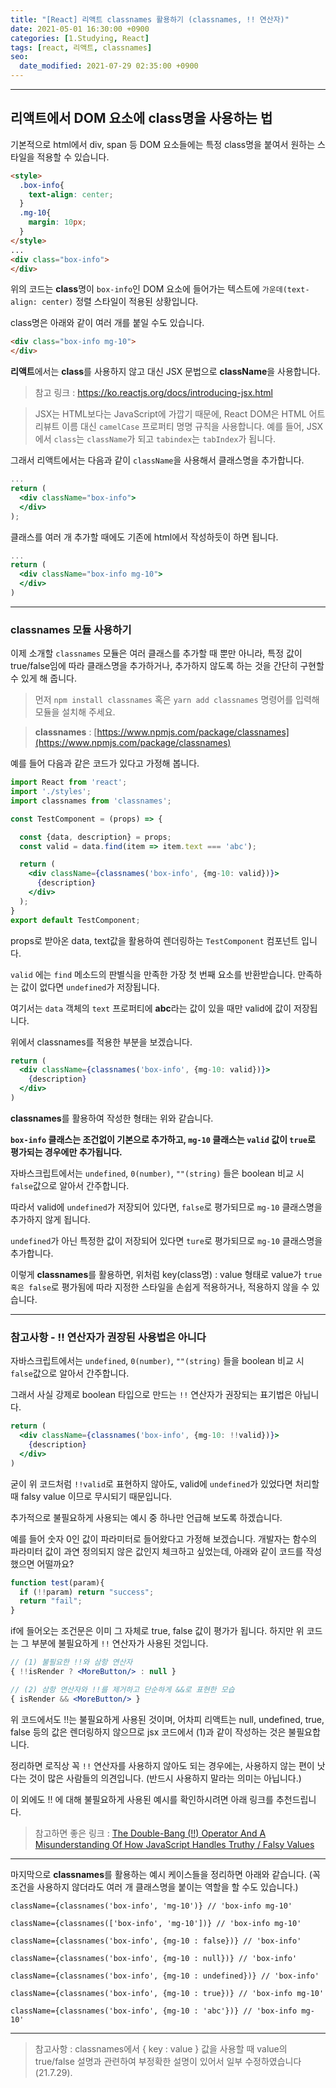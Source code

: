 ```yaml
---
title: "[React] 리액트 classnames 활용하기 (classnames, !! 연산자)"
date: 2021-05-01 16:30:00 +0900
categories: [1.Studying, React]
tags: [react, 리액트, classnames]
seo:
  date_modified: 2021-07-29 02:35:00 +0900
---
```


------

##  **리액트에서 DOM 요소에 class명을 사용하는 법**

기본적으로 html에서 div, span 등 DOM 요소들에는 특정 class명을 붙여서 원하는 스타일을 적용할 수 있습니다.

```html
<style>
  .box-info{
    text-align: center;
  }
  .mg-10{
    margin: 10px;
  }
</style>
...
<div class="box-info">
</div>
```
위의 코드는 **class**명이 `box-info`인 DOM 요소에 들어가는 텍스트에 `가운데(text-align: center)` 정렬 스타일이 적용된 상황입니다.

class명은 아래와 같이 여러 개를 붙일 수도 있습니다.
```html
<div class="box-info mg-10">
</div>
```

**리액트**에서는 **class**를 사용하지 않고 대신 JSX 문법으로 **className**을 사용합니다.
> 참고 링크 : https://ko.reactjs.org/docs/introducing-jsx.html

> JSX는 HTML보다는 JavaScript에 가깝기 때문에, React DOM은 HTML 어트리뷰트 이름 대신 `camelCase` 프로퍼티 명명 규칙을 사용합니다.
예를 들어, JSX에서 `class`는 `className`가 되고 `tabindex`는 `tabIndex`가 됩니다.

그래서 리액트에서는 다음과 같이 `className`을 사용해서 클래스명을 추가합니다.
```jsx
...
return (
  <div className="box-info">
  </div>
);
```
클래스를 여러 개 추가할 때에도 기존에 html에서 작성하듯이 하면 됩니다.
```jsx
...
return (
  <div className="box-info mg-10">
  </div>
)
```

---
### **classnames 모듈 사용하기**

이제 소개할 `classnames` 모듈은 여러 클래스를 추가할 때 뿐만 아니라, 특정 값이 true/false임에 따라 클래스명을 추가하거나, 추가하지 않도록 하는 것을 간단히 구현할 수 있게 해 줍니다.

> 먼저 `npm install classnames` 혹은 `yarn add classnames` 명령어를 입력해 모듈을 설치해 주세요.

> **classnames** : [https://www.npmjs.com/package/classnames](https://www.npmjs.com/package/classnames)

예를 들어 다음과 같은 코드가 있다고 가정해 봅니다.
```jsx
import React from 'react';
import './styles';
import classnames from 'classnames';

const TestComponent = (props) => {

  const {data, description} = props;
  const valid = data.find(item => item.text === 'abc');

  return (
    <div className={classnames('box-info', {mg-10: valid})}>
      {description}
    </div>
  );
}
export default TestComponent;
```
props로 받아온 data, text값을 활용하여 렌더링하는 `TestComponent` 컴포넌트 입니다.

`valid` 에는 `find` 메소드의 판별식을 만족한 가장 첫 번째 요소를 반환받습니다. 만족하는 값이 없다면 `undefined`가 저장됩니다.

여기서는 `data` 객체의 `text` 프로퍼티에 **abc**라는 값이 있을 때만 valid에 값이 저장됩니다.

위에서 classnames를 적용한 부분을 보겠습니다.
```jsx
return (
  <div className={classnames('box-info', {mg-10: valid})}>
    {description}
  </div>
)
```
**classnames**를 활용하여 작성한 형태는 위와 같습니다.

**`box-info` 클래스는 조건없이 기본으로 추가하고, `mg-10` 클래스는 `valid` 값이 `true`로 평가되는 경우에만 추가됩니다.**

자바스크립트에서는 `undefined`, `0(number)`, `""(string)` 들은 boolean 비교 시 `false`값으로 알아서 간주합니다.

따라서 valid에 `undefined`가 저장되어 있다면, `false`로 평가되므로 `mg-10` 클래스명을 추가하지 않게 됩니다.

`undefined`가 아닌 특정한 값이 저장되어 있다면 `ture`로 평가되므로 `mg-10` 클래스명을 추가합니다.

이렇게 **classnames**를 활용하면, 위처럼 key(class명) : value 형태로 value가 `true 혹은 false`로 평가됨에 따라 지정한 스타일을 손쉽게 적용하거나, 적용하지 않을 수 있습니다.

---
### **참고사항 - !! 연산자가 권장된 사용법은 아니다**
자바스크립트에서는 `undefined`, `0(number)`, `""(string)` 들을 boolean 비교 시 `false`값으로 알아서 간주합니다.

그래서 사실 강제로 boolean 타입으로 만드는 `!!` 연산자가 권장되는 표기법은 아닙니다.

```jsx
return (
  <div className={classnames('box-info', {mg-10: !!valid})}>
    {description}
  </div>
)
```
굳이 위 코드처럼 `!!valid`로 표현하지 않아도, valid에 `undefined`가 있었다면 처리할 때 falsy value 이므로 무시되기 때문입니다.

추가적으로 불필요하게 사용되는 예시 중 하나만 언급해 보도록 하겠습니다.

예를 들어 숫자 0인 값이 파라미터로 들어왔다고 가정해 보겠습니다. 개발자는 함수의 파라미터 값이 과연 정의되지 않은 값인지 체크하고 싶었는데, 아래와 같이 코드를 작성했으면 어떨까요?

```js
function test(param){
  if (!!param) return "success";
  return "fail";
}

```
if에 들어오는 조건문은 이미 그 자체로 true, false 값이 평가가 됩니다. 하지만 위 코드는 그 부분에 불필요하게 `!!` 연산자가 사용된 것입니다.

```jsx
// (1) 불필요한 !!와 삼항 연산자
{ !!isRender ? <MoreButton/> : null }

// (2) 삼항 연산자와 !!를 제거하고 단순하게 &&로 표현한 모습
{ isRender && <MoreButton/> }
```
위 코드에서도 !!는 불필요하게 사용된 것이며, 어차피 리액트는 null, undefined, true, false 등의 값은 렌더링하지 않으므로 jsx 코드에서 (1)과 같이 작성하는 것은 불필요합니다. 

정리하면 로직상 꼭 `!!` 연산자를 사용하지 않아도 되는 경우에는, 사용하지 않는 편이 낫다는 것이 많은 사람들의 의견입니다. (반드시 사용하지 말라는 의미는 아닙니다.)

이 외에도 !! 에 대해 불필요하게 사용된 예시를 확인하시려면 아래 링크를 추천드립니다.

> 참고하면 좋은 링크 : [The Double-Bang (!!) Operator And A Misunderstanding Of How JavaScript Handles Truthy / Falsy Values](https://www.bennadel.com/blog/3858-the-double-bang-operator-and-a-misunderstanding-of-how-javascript-handles-truthy-falsy-values.htm)

---

마지막으로 **classnames**를 활용하는 예시 케이스들을 정리하면 아래와 같습니다.
(꼭 조건을 사용하지 않더라도 여러 개 클래스명을 붙이는 역할을 할 수도 있습니다.)

```
className={classnames('box-info', 'mg-10')} // 'box-info mg-10'

className={classnames(['box-info', 'mg-10'])} // 'box-info mg-10'

className={classnames('box-info', {mg-10 : false})} // 'box-info'

className={classnames('box-info', {mg-10 : null})} // 'box-info'

className={classnames('box-info', {mg-10 : undefined})} // 'box-info'

className={classnames('box-info', {mg-10 : true})} // 'box-info mg-10'

className={classnames('box-info', {mg-10 : 'abc'})} // 'box-info mg-10'
```
------

> 참고사항 : classnames에서 { key : value } 값을 사용할 때 value의 true/false 설명과 관련하여 부정확한 설명이 있어서 일부 수정하였습니다(21.7.29).